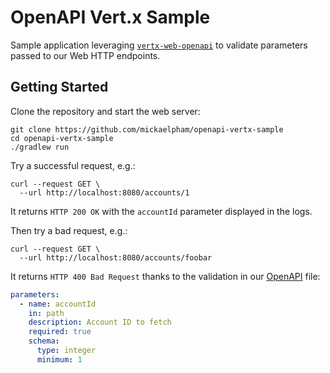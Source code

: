 # OpenAPI Vert.x Sample

Sample application leveraging
[`vertx-web-openapi`](https://vertx-web-site.github.io/docs/vertx-web-openapi/java/) to validate
parameters passed to our Web HTTP endpoints.

## Getting Started

Clone the repository and start the web server:

```shell script
git clone https://github.com/mickaelpham/openapi-vertx-sample
cd openapi-vertx-sample
./gradlew run
```

Try a successful request, e.g.:

```shell script
curl --request GET \
  --url http://localhost:8080/accounts/1
```

It returns `HTTP 200 OK` with the `accountId` parameter displayed in the logs.

Then try a bad request, e.g.:

```shell script
curl --request GET \
  --url http://localhost:8080/accounts/foobar
```

It returns `HTTP 400 Bad Request` thanks to the validation in our [OpenAPI](http://spec.openapis.org/oas/v3.0.3) file:

```yaml
parameters:
  - name: accountId
    in: path
    description: Account ID to fetch
    required: true
    schema:
      type: integer
      minimum: 1
```
